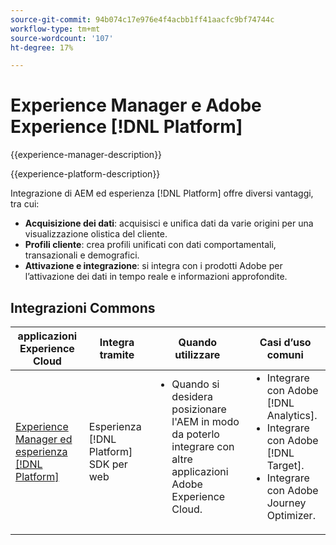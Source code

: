 ```yaml
---
source-git-commit: 94b074c17e976e4f4acbb1ff41aacfc9bf74744c
workflow-type: tm+mt
source-wordcount: '107'
ht-degree: 17%

---
```



# Experience Manager e Adobe Experience [!DNL Platform]

{{experience-manager-description}}

{{experience-platform-description}}

Integrazione di AEM ed esperienza [!DNL Platform] offre diversi vantaggi, tra cui:

+ **Acquisizione dei dati**: acquisisci e unifica dati da varie origini per una visualizzazione olistica del cliente.
+ **Profili cliente**: crea profili unificati con dati comportamentali, transazionali e demografici.
+ **Attivazione e integrazione**: si integra con i prodotti Adobe per l’attivazione dei dati in tempo reale e informazioni approfondite.

## Integrazioni Commons

<table>
    <thead>
        <tr>
            <th>applicazioni Experience Cloud</th>
            <th>Integra tramite</th>
            <th>Quando utilizzare</th>
            <th>Casi d’uso comuni</th>
        </tr>
    </thead>
    <tbody>
        <tr>
            <td><a href="https://experienceleague.adobe.com/docs/experience-manager-learn/sites/integrations/experience-platform/web-sdk.html?lang=it" target="_blank" rel="noreferrer">Experience Manager ed esperienza [!DNL Platform]</a></td>
            <td>Esperienza [!DNL Platform] SDK per web</td>
            <td>
                <ul style="margin-top: 0;">
                    <li>Quando si desidera posizionare l'AEM in modo da poterlo integrare con altre applicazioni Adobe Experience Cloud.</li>
                </ul>
            </td>
            <td>
                <ul style="margin-top: 0;">
                  <li>Integrare con Adobe [!DNL Analytics].</li>
                  <li>Integrare con Adobe [!DNL Target].</li>
                  <li>Integrare con Adobe Journey Optimizer.</li>
                </ul>
            </td>
        </tr>        
    </tbody>          
</table>

